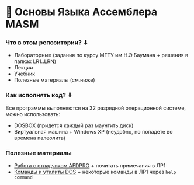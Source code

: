 # 💾 Основы Языка Ассемблера MASM

### Что в этом репозитории? ⬇
- Лабораторные (задания по курсу МГТУ им.Н.Э.Баумана + решения в папках LR1..LRN)
- Лекции
- Учебник
- Полезные материалы (см.ниже)

### Как исполнять код? ⬇
Все программы выполняются на 32 разрядной операционной системе, можно использовать:
- DOSBOX (придется каждый раз маунтить диск)
- Виртуальная машина + Windows XP (неудобно, но попадете во времена палеолита)

### Полезные материалы
- [Работа с отладчиком AFDPRO](https://pandia.ru/text/77/218/1514.php) + почитать примечания в ЛР1  
- [Команды и утилиты DOS](http://rzd2001.narod.ru/dos/dos2.html#1%20chapter) + некоторые команды в ЛР1 через ```help command```  
